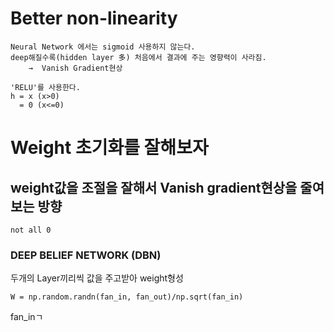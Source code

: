 # Better non-linearity
    Neural Network 에서는 sigmoid 사용하지 않는다.
    deep해질수록(hidden layer 多) 처음에서 결과에 주는 영향력이 사라짐. 
        →  Vanish Gradient현상
        
    'RELU'를 사용한다.
    h = x (x>0)
      = 0 (x<=0)

# Weight 초기화를 잘해보자
## weight값을 조절을 잘해서 Vanish gradient현상을 줄여보는 방향
    not all 0
    
### DEEP BELIEF NETWORK (DBN)
두개의 Layer끼리씩 값을 주고받아 weight형성
~~~
W = np.random.randn(fan_in, fan_out)/np.sqrt(fan_in)
~~~
fan_inㄱ